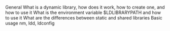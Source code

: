 General
What is a dynamic library, how does it work, how to create one, and how to use it
What is the environment variable $LDLIBRARYPATH and how to use it
What are the differences between static and shared libraries
Basic usage nm, ldd, ldconfig
